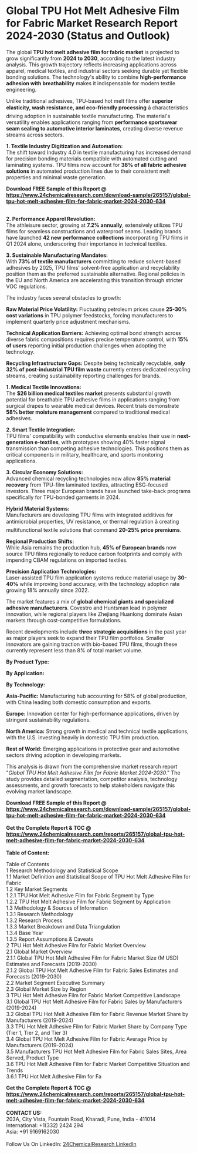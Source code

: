 <h1>Global TPU Hot Melt Adhesive Film for Fabric Market Research Report 2024-2030 (Status and Outlook)</h1><p>The global <strong>TPU hot melt adhesive film for fabric market</strong> is projected to grow significantly from <strong>2024 to 2030</strong>, according to the latest industry analysis. This growth trajectory reflects increasing applications across apparel, medical textiles, and industrial sectors seeking durable yet flexible bonding solutions. The technology's ability to combine <strong>high-performance adhesion with breathability</strong> makes it indispensable for modern textile engineering.</p><p>Unlike traditional adhesives, TPU-based hot melt films offer <strong>superior elasticity, wash resistance, and eco-friendly processing</strong> â characteristics driving adoption in sustainable textile manufacturing. The material's versatility enables applications ranging from <strong>performance sportswear seam sealing to automotive interior laminates</strong>, creating diverse revenue streams across sectors.</p><p><strong>1. Textile Industry Digitization and Automation:</strong><br>
The shift toward Industry 4.0 in textile manufacturing has increased demand for precision bonding materials compatible with automated cutting and laminating systems. TPU films now account for <strong>38% of all fabric adhesive solutions</strong> in automated production lines due to their consistent melt properties and minimal waste generation.</p><div><b>Download FREE Sample of this Report @ 
            <a href="https://www.24chemicalresearch.com/download-sample/265157/global-tpu-hot-melt-adhesive-film-for-fabric-market-2024-2030-634">
            https://www.24chemicalresearch.com/download-sample/265157/global-tpu-hot-melt-adhesive-film-for-fabric-market-2024-2030-634</a></b></div><br><p><strong>2. Performance Apparel Revolution:</strong><br>
The athleisure sector, growing at <strong>7.2% annually</strong>, extensively utilizes TPU films for seamless constructions and waterproof seams. Leading brands have launched <strong>42 new performance collections</strong> incorporating TPU films in Q1 2024 alone, underscoring their importance in technical textiles.</p><p><strong>3. Sustainable Manufacturing Mandates:</strong><br>
With <strong>73% of textile manufacturers</strong> committing to reduce solvent-based adhesives by 2025, TPU films' solvent-free application and recyclability position them as the preferred sustainable alternative. Regional policies in the EU and North America are accelerating this transition through stricter VOC regulations.</p><p>The industry faces several obstacles to growth:</p><p><strong>Raw Material Price Volatility:</strong> Fluctuating petroleum prices cause <strong>25-30% cost variations</strong> in TPU polymer feedstocks, forcing manufacturers to implement quarterly price adjustment mechanisms.</p><p><strong>Technical Application Barriers:</strong> Achieving optimal bond strength across diverse fabric compositions requires precise temperature control, with <strong>15% of users</strong> reporting initial production challenges when adopting the technology.</p><p><strong>Recycling Infrastructure Gaps:</strong> Despite being technically recyclable, <strong>only 32% of post-industrial TPU film waste</strong> currently enters dedicated recycling streams, creating sustainability reporting challenges for brands.</p><p><strong>1. Medical Textile Innovations:</strong><br>
The <strong>$26 billion medical textiles market</strong> presents substantial growth potential for breathable TPU adhesive films in applications ranging from surgical drapes to wearable medical devices. Recent trials demonstrate <strong>58% better moisture management</strong> compared to traditional medical adhesives.</p><p><strong>2. Smart Textile Integration:</strong><br>
TPU films' compatibility with conductive elements enables their use in <strong>next-generation e-textiles</strong>, with prototypes showing 40% faster signal transmission than competing adhesive technologies. This positions them as critical components in military, healthcare, and sports monitoring applications.</p><p><strong>3. Circular Economy Solutions:</strong><br>
Advanced chemical recycling technologies now allow <strong>85% material recovery</strong> from TPU-film laminated textiles, attracting ESG-focused investors. Three major European brands have launched take-back programs specifically for TPU-bonded garments in 2024.</p><p><strong>Hybrid Material Systems:</strong><br>
    Manufacturers are developing TPU films with integrated additives for antimicrobial properties, UV resistance, or thermal regulation â creating multifunctional textile solutions that command <strong>20-25% price premiums</strong>.</p><p><strong>Regional Production Shifts:</strong><br>
    While Asia remains the production hub, <strong>45% of European brands</strong> now source TPU films regionally to reduce carbon footprints and comply with impending CBAM regulations on imported textiles.</p><p><strong>Precision Application Technologies:</strong><br>
    Laser-assisted TPU film application systems reduce material usage by <strong>30-40%</strong> while improving bond accuracy, with the technology adoption rate growing 18% annually since 2022.</p><p>The market features a mix of <strong>global chemical giants and specialized adhesive manufacturers</strong>. Covestro and Huntsman lead in polymer innovation, while regional players like Zhejiang Huanlong dominate Asian markets through cost-competitive formulations.</p><p>Recent developments include <strong>three strategic acquisitions</strong> in the past year as major players seek to expand their TPU film portfolios. Smaller innovators are gaining traction with bio-based TPU films, though these currently represent less than 8% of total market volume.</p><p><strong>By Product Type:</strong></p><p><strong>By Application:</strong></p><p><strong>By Technology:</strong></p><p><strong>Asia-Pacific:</strong> Manufacturing hub accounting for 58% of global production, with China leading both domestic consumption and exports.</p><p><strong>Europe:</strong> Innovation center for high-performance applications, driven by stringent sustainability regulations.</p><p><strong>North America:</strong> Strong growth in medical and technical textile applications, with the U.S. investing heavily in domestic TPU film production.</p><p><strong>Rest of World:</strong> Emerging applications in protective gear and automotive sectors driving adoption in developing markets.</p><p>This analysis is drawn from the comprehensive market research report "<em>Global TPU Hot Melt Adhesive Film for Fabric Market 2024-2030</em>." The study provides detailed segmentation, competitor analysis, technology assessments, and growth forecasts to help stakeholders navigate this evolving market landscape.</p><div><b>Download FREE Sample of this Report @ 
            <a href="https://www.24chemicalresearch.com/download-sample/265157/global-tpu-hot-melt-adhesive-film-for-fabric-market-2024-2030-634">
            https://www.24chemicalresearch.com/download-sample/265157/global-tpu-hot-melt-adhesive-film-for-fabric-market-2024-2030-634</a></b></div><br><div><b>Get the Complete Report & TOC @ 
            <a href="https://www.24chemicalresearch.com/reports/265157/global-tpu-hot-melt-adhesive-film-for-fabric-market-2024-2030-634">
            https://www.24chemicalresearch.com/reports/265157/global-tpu-hot-melt-adhesive-film-for-fabric-market-2024-2030-634</a></b></div><br>
            <b>Table of Content:</b><p>Table of Contents<br />
1 Research Methodology and Statistical Scope<br />
1.1 Market Definition and Statistical Scope of TPU Hot Melt Adhesive Film for Fabric<br />
1.2 Key Market Segments<br />
1.2.1 TPU Hot Melt Adhesive Film for Fabric Segment by Type<br />
1.2.2 TPU Hot Melt Adhesive Film for Fabric Segment by Application<br />
1.3 Methodology & Sources of Information<br />
1.3.1 Research Methodology<br />
1.3.2 Research Process<br />
1.3.3 Market Breakdown and Data Triangulation<br />
1.3.4 Base Year<br />
1.3.5 Report Assumptions & Caveats<br />
2 TPU Hot Melt Adhesive Film for Fabric Market Overview<br />
2.1 Global Market Overview<br />
2.1.1 Global TPU Hot Melt Adhesive Film for Fabric Market Size (M USD) Estimates and Forecasts (2019-2030)<br />
2.1.2 Global TPU Hot Melt Adhesive Film for Fabric Sales Estimates and Forecasts (2019-2030)<br />
2.2 Market Segment Executive Summary<br />
2.3 Global Market Size by Region<br />
3 TPU Hot Melt Adhesive Film for Fabric Market Competitive Landscape<br />
3.1 Global TPU Hot Melt Adhesive Film for Fabric Sales by Manufacturers (2019-2024)<br />
3.2 Global TPU Hot Melt Adhesive Film for Fabric Revenue Market Share by Manufacturers (2019-2024)<br />
3.3 TPU Hot Melt Adhesive Film for Fabric Market Share by Company Type (Tier 1, Tier 2, and Tier 3)<br />
3.4 Global TPU Hot Melt Adhesive Film for Fabric Average Price by Manufacturers (2019-2024)<br />
3.5 Manufacturers TPU Hot Melt Adhesive Film for Fabric Sales Sites, Area Served, Product Type<br />
3.6 TPU Hot Melt Adhesive Film for Fabric Market Competitive Situation and Trends<br />
3.6.1 TPU Hot Melt Adhesive Film for Fa</p><div><b>Get the Complete Report & TOC @ 
            <a href="https://www.24chemicalresearch.com/reports/265157/global-tpu-hot-melt-adhesive-film-for-fabric-market-2024-2030-634">
            https://www.24chemicalresearch.com/reports/265157/global-tpu-hot-melt-adhesive-film-for-fabric-market-2024-2030-634</a></b></div><br><b>CONTACT US:</b><br>
            203A, City Vista, Fountain Road, Kharadi, Pune, India - 411014<br>
            International: +1(332) 2424 294<br>
            Asia: +91 9169162030 <br><br>
            Follow Us On LinkedIn: <a href="https://www.linkedin.com/company/24chemicalresearch/">24ChemicalResearch LinkedIn</a>